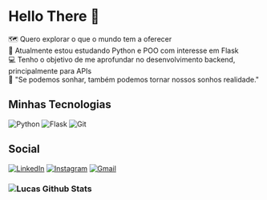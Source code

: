 # Hello There 👋

:world_map: Quero explorar o que o mundo tem a oferecer  
:snake: Atualmente estou estudando Python e POO com interesse em Flask  
:computer: Tenho o objetivo de me aprofundar no desenvolvimento backend, principalmente para APIs  
:star2: "Se podemos sonhar, também podemos tornar nossos sonhos realidade."

## Minhas Tecnologias
![Python](https://img.shields.io/badge/python-3670A0?style=for-the-badge&logo=python&logoColor=ffdd54)
![Flask](https://img.shields.io/badge/flask-%23000.svg?style=for-the-badge&logo=flask&logoColor=white)
![Git](https://img.shields.io/badge/git-%23F05033.svg?style=for-the-badge&logo=git&logoColor=white)

## Social

[![LinkedIn](https://img.shields.io/badge/linkedin-%230077B5.svg?style=for-the-badge&logo=linkedin&logoColor=white)](https://www.linkedin.com/in/lucassanches89)
[![Instagram](https://img.shields.io/badge/Instagram-%23E4405F.svg?style=for-the-badge&logo=Instagram&logoColor=white)](https://www.instagram.com/o_sanchess0?igsh=ejkyd2Q5N2FzN2k1)
[![Gmail](https://img.shields.io/badge/Gmail-D14836?style=for-the-badge&logo=gmail&logoColor=white)](mailto:lucasmp.sanches@gmail.com)

### ![Lucas Github Stats](https://github-readme-stats.vercel.app/api?username=sanches8&show_icons=true&theme=github_dark)
